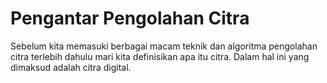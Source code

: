 # Pengantar Pengolahan Citra
Sebelum kita memasuki berbagai macam teknik dan algoritma pengolahan citra terlebih dahulu mari kita definisikan apa itu citra. Dalam hal ini yang dimaksud adalah citra digital.
